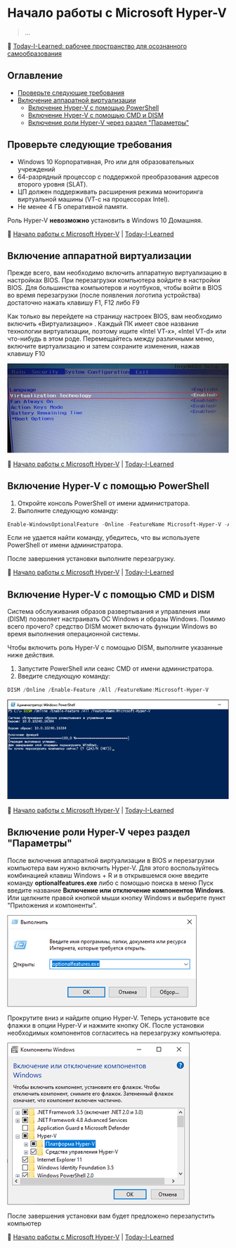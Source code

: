 Начало работы с Microsoft Hyper-V
=================================

> ...

📖 [Today-I-Learned: рабочее пространство для осознанного самообразования](/README.md#til-today-i-learnedсегодня-я-узнал-вот-что)

Оглавление
----------

- [Проверьте следующие требования](#проверьте-следующие-требования)
- [Включение аппаратной виртуализации](#включение-аппаратной-виртуализации)
  - [Включение Hyper-V с помощью PowerShell](#включение-hyper-v-с-помощью-powershell)
  - [Включение Hyper-V с помощью CMD и DISM](#включение-hyper-v-с-помощью-cmd-и-dism)
  - [Включение роли Hyper-V через раздел "Параметры"](#включение-роли-hyper-v-через-раздел-параметры)

Проверьте следующие требования
------------------------------

- Windows 10 Корпоративная, Pro или для образовательных учреждений
- 64-разрядный процессор с поддержкой преобразования адресов второго уровня (SLAT).
- ЦП должен поддерживать расширения режима мониторинга виртуальной машины (VT-c на процессорах Intel).
- Не менее 4 ГБ оперативной памяти.

Роль Hyper-V **невозможно** установить в Windows 10 Домашняя.

📖 [Начало работы с Microsoft Hyper-V](#оглавление) | [Today-I-Learned](/README.md#til-today-i-learnedсегодня-я-узнал-вот-что)

Включение аппаратной виртуализации
----------------------------------

Прежде всего, вам необходимо включить аппаратную виртуализацию в настройках BIOS. При перезагрузки компьютера войдите в настройки BIOS. Для большинства компьютеров и ноутбуков, чтобы войти в BIOS во время перезагрузки (после появления логотипа устройства) достаточно нажать клавишу F1, F12 либо F9

Как только вы перейдете на страницу настроек BIOS, вам необходимо включить «Виртуализацию» . Каждый ПК имеет свое название технологии виртуализации, поэтому ищите «Intel VT-x», «Intel VT-d» или что-нибудь в этом роде. Перемещайтесь между различными меню, включите виртуализацию и затем сохраните изменения, нажав клавишу F10

![Hyper-V](/img/Hyper-V/hyper-v-bios.jfif)

📖 [Начало работы с Microsoft Hyper-V](#оглавление) | [Today-I-Learned](/README.md#til-today-i-learnedсегодня-я-узнал-вот-что)

Включение Hyper-V с помощью PowerShell
--------------------------------------

1. Откройте консоль PowerShell от имени администратора.
2. Выполните следующую команду:

```powershell
Enable-WindowsOptionalFeature -Online -FeatureName Microsoft-Hyper-V -All
```

Если не удается найти команду, убедитесь, что вы используете PowerShell от имени администратора.

После завершения установки выполните перезагрузку.

📖 [Начало работы с Microsoft Hyper-V](#оглавление) | [Today-I-Learned](/README.md#til-today-i-learnedсегодня-я-узнал-вот-что)

Включение Hyper-V с помощью CMD и DISM
--------------------------------------

Система обслуживания образов развертывания и управления ими (DISM) позволяет настраивать ОС Windows и образы Windows. Помимо всего прочего? средство DISM может включать функции Windows во время выполнения операционной системы.

Чтобы включить роль Hyper-V с помощью DISM, выполните указанные ниже действия.

1. Запустите PowerShell или сеанс CMD от имени администратора.
2. Введите следующую команду:

```powershell
DISM /Online /Enable-Feature /All /FeatureName:Microsoft-Hyper-V
```

![Hyper-V](/img/Hyper-V/hyper-v-powershell.png)

📖 [Начало работы с Microsoft Hyper-V](#оглавление) | [Today-I-Learned](/README.md#til-today-i-learnedсегодня-я-узнал-вот-что)

Включение роли Hyper-V через раздел "Параметры"
-----------------------------------------------

После включения аппаратной виртуализации в BIOS и перезагрузки компьютера вам нужно включить Hyper-V. Для этого воспользуйтесь комбинацией клавиш Windows + R и в открывшемся окне введите команду **optionalfeatures.exe** либо с помощью поиска в меню Пуск введите название **Включение или отключение компонентов Windows**. Или щелкните правой кнопкой мыши кнопку Windows и выберите пункт "Приложения и компоненты".

![Hyper-V](/img/Hyper-V/hyper-v-optionalfeatures-01.png)

Прокрутите вниз и найдите опцию Hyper-V. Теперь установите все флажки в опции Hyper-V и нажмите кнопку ОК. После установки необходимых компонентов согласитесь на перезагрузку компьютера.

![Hyper-V](/img/Hyper-V/hyper-v-optionalfeatures-02.png)

После завершения установки вам будет предложено перезапустить компьютер

📖 [Начало работы с Microsoft Hyper-V](#оглавление) | [Today-I-Learned](/README.md#til-today-i-learnedсегодня-я-узнал-вот-что)
